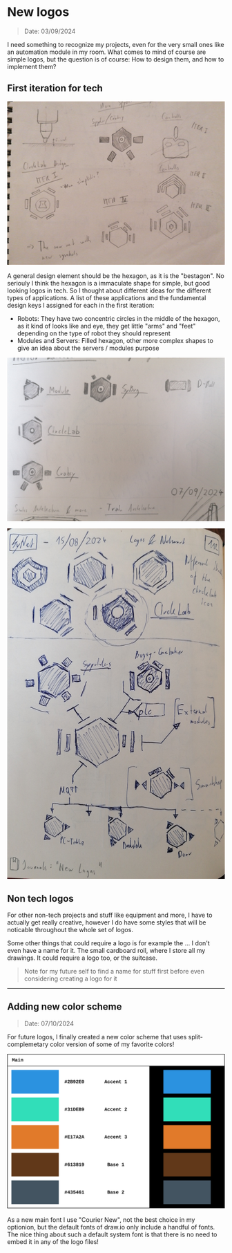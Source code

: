 # New logos

> Date: 03/09/2024

I need something to recognize my projects, even for the very small ones like an automation module in my room. What comes to mind of course are simple logos, but the question is of course: How to design them, and how to implement them?

## First iteration for tech

![First concept art](concept/1_logos_concept_art.jpg)

A general design element should be the hexagon, as it is the "bestagon". No seriouly I think the hexagon is a immaculate shape for simple, but good looking logos in tech. So I thought about different ideas for the different types of applications. A list of these applications and the fundamental design keys I assigned for each in the first iteration:

- Robots: They have two concentric circles in the middle of the hexagon, as it kind of looks like and eye, they get little "arms" and "feet" depending on the type of robot they should represent
- Modules and Servers: Filled hexagon, other more complex shapes to give an idea about the servers / modules purpose

![Final logos](concept/2_final_logos.jpg)

![More logos](concept/3_more_logos.jpg)

## Non tech logos

For other non-tech projects and stuff like equipment and more, I have to actually get really creative, however I do have some styles that will be noticable throughout the whole set of logos. 

Some other things that could require a logo is for example the ... I don't even have a name for it. The small cardboard roll, where I store all my drawings. It could require a logo too, or the suitcase.

> Note for my future self to find a name for stuff first before even considering creating a logo for it

---

## Adding new color scheme

> Date: 07/10/2024

For future logos, I finally created a new color scheme that uses split-complemetary color version of some of my favorite colors!

![The new main color scheme](other/sy_color_schemes.svg)

As a new main font I use "Courier New", not the best choice in my optionion, but the default fonts of draw.io only include a handful of fonts. The nice thing about such a default system font is that there is no need to embed it in any of the logo files!

